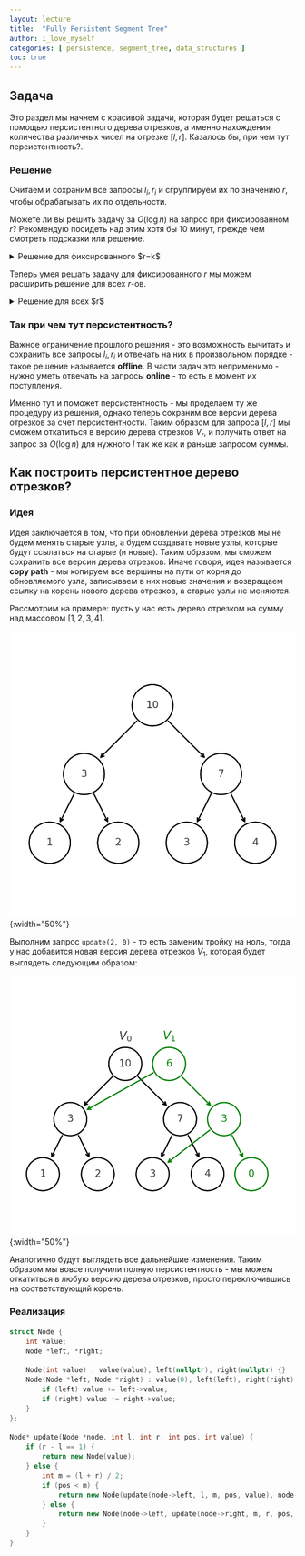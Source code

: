 ```yaml
---
layout: lecture
title:  "Fully Persistent Segment Tree"
author: i_love_myself
categories: [ persistence, segment_tree, data_structures ]
toc: true
---
```


## Задача

Это раздел мы начнем с красивой задачи, которая будет решаться с помощью персистентного дерева отрезков, а именно нахождения количества различных чисел на отрезке $[l, r]$. Казалось бы, при чем тут персистентность?..

### Решение

Считаем и сохраним все запросы $l_i, r_i$ и сгруппируем их по значению $r$, чтобы обрабатывать их по отдельности.

Можете ли вы решить задачу за $O(\log n)$ на запрос при фиксированном $r$? Рекомендую посидеть над этим хотя бы 10 минут, прежде чем смотреть подсказки или решение.

<details markdown="1">
<summary>Решение для фиксированного $r=k$</summary>
Построим вспомогательный массив $b$, который будет состоять из нулей и единиц, где единицами будут отмечены последние вхождения чисел в массиве от $1$-го до $r$-го. Например, если массив $a = [4, 1, 2, 1, 3]$, $r=4$, то $b = [1, 0, 1, 1, -]$. Всё что после $r$-го нас не интересуют. Тогда запрос количества различных чисел на отрезке $[l, r]$ равен количеству единиц в массиве $b[l, r]$ - то есть так мы каждое различное число учтем в точности один раз.
</details>

Теперь умея решать задачу для фиксированного $r$ мы можем расширить решение для всех $r$-ов.

<details markdown="1">
<summary>Решение для всех $r$</summary>
Для этого мы будем обрабатывать запросы в порядке возрастания $r$ и при каждом новом $r$ будем добавлять в массив $b$ единицы на все новые вхождения чисел (а старые "последние" вхождения занулять). Если мы построим дерево отрезков на массиве $b$, то сможем за $O(\log n)$ находить количество единиц на отрезке $[l, r]$ - то есть количество различных чисел на отрезке $[l, r]$, а так же поддержим обновления массива за $O(\log n)$ при переходе от $r$ к $r+1$.
</details>

### Так при чем тут персистентность?

Важное ограничение прошлого решения - это возможность вычитать и сохранить все запросы $l_i, r_i$ и отвечать на них в произвольном порядке - такое решение называется **offline**. В части задач это неприменимо - нужно уметь отвечать на запросы **online** - то есть в момент их поступления.

Именно тут и поможет персистентность - мы проделаем ту же процедуру из решения, однако теперь сохраним все версии дерева отрезков за счет персистентности. Таким образом для запроса $[l, r]$ мы сможем откатиться в версию дерева отрезков $V_r$, и получить ответ на запрос за $O(\log n)$ для нужного $l$ так же как и раньше запросом суммы.

## Как построить персистентное дерево отрезков?

### Идея

Идея заключается в том, что при обновлении дерева отрезков мы не будем менять старые узлы, а будем создавать новые узлы, которые будут ссылаться на старые (и новые). Таким образом, мы сможем сохранить все версии дерева отрезков. Иначе говоря, идея называется **copy path** - мы копируем все вершины на пути от корня до обновляемого узла, записываем в них новые значения и возвращаем ссылку на корень нового дерева отрезков, а старые узлы не меняются.

Рассмотрим на примере: пусть у нас есть дерево отрезком на сумму над массовом $[1, 2, 3, 4]$.

![V_0](img/v_0.png){:width="50%"}

Выполним запрос `update(2, 0)` - то есть заменим тройку на ноль, тогда у нас добавится новая версия дерева отрезков $V_1$, которая будет выглядеть следующим образом:

![V_1](img/v_1.png){:width="50%"}

Аналогично будут выглядеть все дальнейшие изменения. Таким образом мы вовсе получили полную персистентность - мы можем откатиться в любую версию дерева отрезков, просто переключившись на соответствующий корень.

### Реализация

```cpp
struct Node {
    int value;
    Node *left, *right;

    Node(int value) : value(value), left(nullptr), right(nullptr) {}
    Node(Node *left, Node *right) : value(0), left(left), right(right) {
        if (left) value += left->value;
        if (right) value += right->value;
    }
};

Node* update(Node *node, int l, int r, int pos, int value) {
    if (r - l == 1) {
        return new Node(value);
    } else {
        int m = (l + r) / 2;
        if (pos < m) {
            return new Node(update(node->left, l, m, pos, value), node->right);
        } else {
            return new Node(node->left, update(node->right, m, r, pos, value));
        }
    }
}
```
